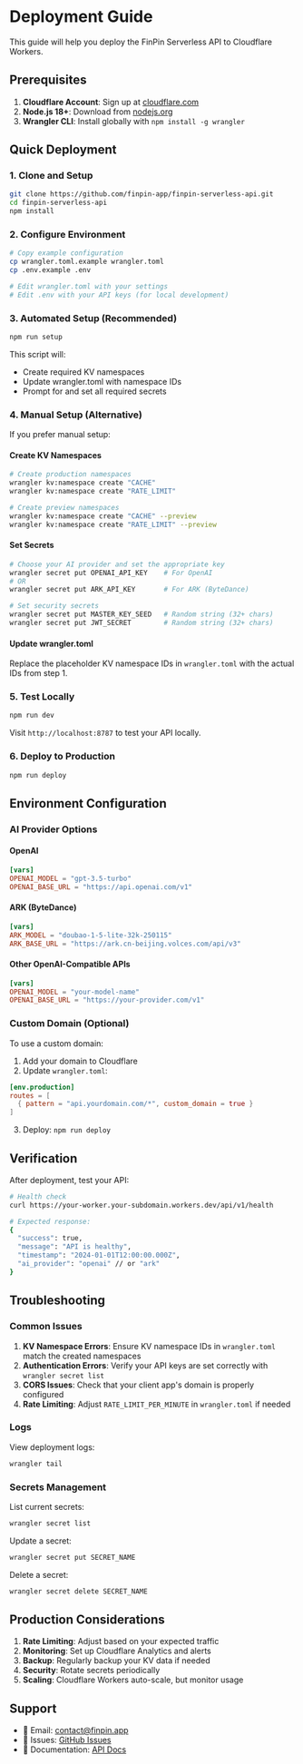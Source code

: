 # Deployment Guide

This guide will help you deploy the FinPin Serverless API to Cloudflare Workers.

## Prerequisites

1. **Cloudflare Account**: Sign up at [cloudflare.com](https://cloudflare.com)
2. **Node.js 18+**: Download from [nodejs.org](https://nodejs.org)
3. **Wrangler CLI**: Install globally with `npm install -g wrangler`

## Quick Deployment

### 1. Clone and Setup

```bash
git clone https://github.com/finpin-app/finpin-serverless-api.git
cd finpin-serverless-api
npm install
```

### 2. Configure Environment

```bash
# Copy example configuration
cp wrangler.toml.example wrangler.toml
cp .env.example .env

# Edit wrangler.toml with your settings
# Edit .env with your API keys (for local development)
```

### 3. Automated Setup (Recommended)

```bash
npm run setup
```

This script will:
- Create required KV namespaces
- Update wrangler.toml with namespace IDs
- Prompt for and set all required secrets

### 4. Manual Setup (Alternative)

If you prefer manual setup:

#### Create KV Namespaces

```bash
# Create production namespaces
wrangler kv:namespace create "CACHE"
wrangler kv:namespace create "RATE_LIMIT"

# Create preview namespaces
wrangler kv:namespace create "CACHE" --preview
wrangler kv:namespace create "RATE_LIMIT" --preview
```

#### Set Secrets

```bash
# Choose your AI provider and set the appropriate key
wrangler secret put OPENAI_API_KEY    # For OpenAI
# OR
wrangler secret put ARK_API_KEY       # For ARK (ByteDance)

# Set security secrets
wrangler secret put MASTER_KEY_SEED   # Random string (32+ chars)
wrangler secret put JWT_SECRET        # Random string (32+ chars)
```

#### Update wrangler.toml

Replace the placeholder KV namespace IDs in `wrangler.toml` with the actual IDs from step 1.

### 5. Test Locally

```bash
npm run dev
```

Visit `http://localhost:8787` to test your API locally.

### 6. Deploy to Production

```bash
npm run deploy
```

## Environment Configuration

### AI Provider Options

#### OpenAI
```toml
[vars]
OPENAI_MODEL = "gpt-3.5-turbo"
OPENAI_BASE_URL = "https://api.openai.com/v1"
```

#### ARK (ByteDance)
```toml
[vars]
ARK_MODEL = "doubao-1-5-lite-32k-250115"
ARK_BASE_URL = "https://ark.cn-beijing.volces.com/api/v3"
```

#### Other OpenAI-Compatible APIs
```toml
[vars]
OPENAI_MODEL = "your-model-name"
OPENAI_BASE_URL = "https://your-provider.com/v1"
```

### Custom Domain (Optional)

To use a custom domain:

1. Add your domain to Cloudflare
2. Update `wrangler.toml`:

```toml
[env.production]
routes = [
  { pattern = "api.yourdomain.com/*", custom_domain = true }
]
```

3. Deploy: `npm run deploy`

## Verification

After deployment, test your API:

```bash
# Health check
curl https://your-worker.your-subdomain.workers.dev/api/v1/health

# Expected response:
{
  "success": true,
  "message": "API is healthy",
  "timestamp": "2024-01-01T12:00:00.000Z",
  "ai_provider": "openai" // or "ark"
}
```

## Troubleshooting

### Common Issues

1. **KV Namespace Errors**: Ensure KV namespace IDs in `wrangler.toml` match the created namespaces
2. **Authentication Errors**: Verify your API keys are set correctly with `wrangler secret list`
3. **CORS Issues**: Check that your client app's domain is properly configured
4. **Rate Limiting**: Adjust `RATE_LIMIT_PER_MINUTE` in `wrangler.toml` if needed

### Logs

View deployment logs:
```bash
wrangler tail
```

### Secrets Management

List current secrets:
```bash
wrangler secret list
```

Update a secret:
```bash
wrangler secret put SECRET_NAME
```

Delete a secret:
```bash
wrangler secret delete SECRET_NAME
```

## Production Considerations

1. **Rate Limiting**: Adjust based on your expected traffic
2. **Monitoring**: Set up Cloudflare Analytics and alerts
3. **Backup**: Regularly backup your KV data if needed
4. **Security**: Rotate secrets periodically
5. **Scaling**: Cloudflare Workers auto-scale, but monitor usage

## Support

- 📧 Email: contact@finpin.app
- 🐛 Issues: [GitHub Issues](https://github.com/finpin-app/finpin-serverless-api/issues)
- 📖 Documentation: [API Docs](https://docs.finpin.app)
